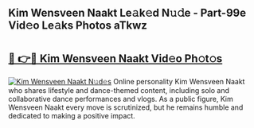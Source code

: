 ## Kim Wensveen Naakt Le𝚊k𝚎d N𝚞𝚍e - Part-99e Vid𝚎o Le𝚊ks Photos aTkwz

# <h2><a href="http://fb5uaa.evod.top/?m=Kim+Wensveen+Naakt">🔗 👉🔴 Kim Wensveen Naakt Vid𝚎o Ph𝚘t𝚘s</a></h2>

[![Kim Wensveen Naakt N𝚞d𝚎s](https://i.imgur.com/8V9OHl7.gif)](http://fb5uaa.evod.top/?m=Kim+Wensveen+Naakt)
Online personality Kim Wensveen Naakt who shares lifestyle and dance-themed content, including solo and collaborative dance performances and vlogs. As a public figure, Kim Wensveen Naakt every move is scrutinized, but he remains humble and dedicated to making a positive impact. 
